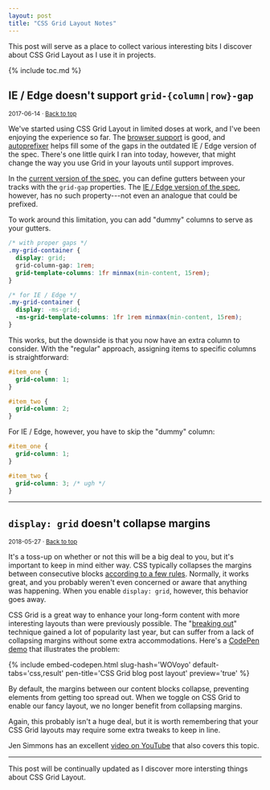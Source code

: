 ```yaml
---
layout: post
title: "CSS Grid Layout Notes"
---
```


This post will serve as a place to collect various interesting bits I
discover about CSS Grid Layout as I use it in projects.

{% include toc.md %}

## IE / Edge doesn't support `grid-{column|row}-gap`

<small>2017-06-14 &middot; <a href="#in-this-post">Back to top</a></small>

We've started using CSS Grid Layout in limited doses at work, and I've
been enjoying the experience so far. The
[browser support](https://caniuse.com/#feat=css-grid) is good, and
[autoprefixer](https://github.com/postcss/autoprefixer) helps fill some of the
gaps in the outdated IE / Edge version of the spec. There's one little
quirk I ran into today, however, that might change the way you use Grid
in your layouts until support improves.

In the [current version of the
spec](https://www.w3.org/TR/css3-grid-layout/#propdef-grid-column-gap),
you can define gutters between your tracks with the `grid-gap`
properties. The [IE / Edge version of the
spec](https://www.w3.org/TR/2011/WD-css3-grid-layout-20110407/),
however, has no such property---not even an analogue that could be
prefixed.

To work around this limitation, you can add "dummy" columns to serve as
your gutters.

```css
/* with proper gaps */
.my-grid-container {
  display: grid;
  grid-column-gap: 1rem;
  grid-template-columns: 1fr minmax(min-content, 15rem);
}

/* for IE / Edge */
.my-grid-container {
  display: -ms-grid;
  -ms-grid-template-columns: 1fr 1rem minmax(min-content, 15rem);
}
```

This works, but the downside is that you now have an extra column to
consider. With the "regular" approach, assigning items to specific
columns is straightforward:

```css
#item_one {
  grid-column: 1;
}

#item_two {
  grid-column: 2;
}
```

For IE / Edge, however, you have to skip the "dummy" column:

```css
#item_one {
  grid-column: 1;
}

#item_two {
  grid-column: 3; /* ugh */
}
```

* * *

## `display: grid` doesn't collapse margins

<small>2018-05-27 &middot; <a href="#in-this-post">Back to top</a></small>

It's a toss-up on whether or not this will be a big deal to you, but it's
important to keep in mind either way. CSS typically collapses the margins
between consecutive blocks [according to a few
rules](https://developer.mozilla.org/en-US/docs/Web/CSS/CSS_Box_Model/Mastering_margin_collapsing).
Normally, it works great, and you probably weren't even concerned or aware that
anything was happening. When you enable `display: grid`, however, this behavior
goes away.

CSS Grid is a great way to enhance your long-form content with more interesting
layouts than were previously possible. The "[breaking
out](https://cloudfour.com/thinks/breaking-out-with-css-grid-layout/)" technique
gained a lot of popularity last year, but can suffer from a lack of collapsing
margins without some extra accommodations. Here's a [CodePen
demo](https://codepen.io/bobbyshowalter/pen/WOVoyo?editors=1100) that
illustrates the problem:

{% include embed-codepen.html slug-hash='WOVoyo' default-tabs='css,result'
pen-title='CSS Grid blog post layout' preview='true' %}

By default, the margins between our content blocks collapse, preventing elements
from getting too spread out. When we toggle on CSS Grid to enable our fancy
layout, we no longer benefit from collapsing margins.

Again, this probably isn't a huge deal, but it is worth remembering that your
CSS Grid layouts may require some extra tweaks to keep in line.

Jen Simmons has an excellent [video on
YouTube](https://www.youtube.com/watch?v=jfHNzL5h1Aw) that also covers this
topic.

* * *

This post will be continually updated as I discover more intersting
things about CSS Grid Layout.
